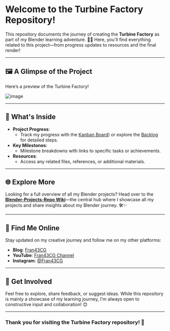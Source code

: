 # Welcome to the Turbine Factory Repository!

This repository documents the journey of creating the **Turbine Factory** as part of my Blender learning adventure. 🎨✨ Here, you'll find everything related to this project—from progress updates to resources and the final render!

---

## 🖼️ A Glimpse of the Project

Here’s a preview of the Turbine Factory!

![image](https://github.com/user-attachments/assets/39cc631d-13d0-4a23-b4ee-15d736fc16bd)

---

## 📌 What's Inside

- **Project Progress**:
  - Track my progress with the [Kanban Board](https://github.com/users/ux-fran/projects/67/views/2)) or explore the [Backlog](https://github.com/users/ux-fran/projects/67/views/1) for detailed steps.
- **Key Milestones**:
  - Milestone breakdowns with links to specific tasks or achievements.
- **Resources**:
  - Access any related files, references, or additional materials.

---

## 🌐 Explore More

Looking for a full overview of all my Blender projects? Head over to the **[Blender-Projects-Repo Wiki](https://github.com/ux-fran/blender-projects-repo/wiki)**—the central hub where I showcase all my projects and share insights about my Blender journey. 🛠️✨

---

## 🔗 Find Me Online

Stay updated on my creative journey and follow me on my other platforms:

- **Blog**: [Fran43CG](https://www.fran43cg.com)  
- **YouTube**: [Fran43CG Channel](https://www.youtube.com/@Fran43CG)  
- **Instagram**: [@Fran43CG](https://www.instagram.com/fran43cg/)  

---

## 🤝 Get Involved

Feel free to explore, share feedback, or suggest ideas. While this repository is mainly a showcase of my learning journey, I'm always open to constructive input and collaboration! 😊

---

### Thank you for visiting the Turbine Factory repository! 🎉
